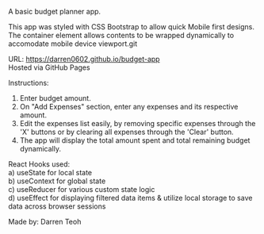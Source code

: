 A basic budget planner app.

This app was styled with CSS Bootstrap to allow quick Mobile first designs.  
The container element allows contents to be wrapped dynamically to accomodate mobile device viewport.git 

URL: https://darren0602.github.io/budget-app  
Hosted via GitHub Pages

Instructions:  
1) Enter budget amount.  
2) On "Add Expenses" section, enter any expenses and its respective amount.  
3) Edit the expenses list easily, by removing specific expenses through the 'X' buttons or by clearing all expenses through the 'Clear' button.  
4) The app will display the total amount spent and total remaining budget dynamically.

React Hooks used:  
a) useState for local state  
b) useContext for global state  
c) useReducer for various custom state logic  
d) useEffect for displaying filtered data items & utilize local storage to save data across browser sessions  

Made by: Darren Teoh